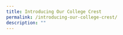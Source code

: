 ```yaml
---
title: Introducing Our College Crest
permalink: /introducing-our-college-crest/
description: ""
---
```

